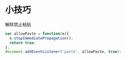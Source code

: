 # 小技巧

解除禁止粘贴

```javascript
var allowPaste = function(e){
  e.stopImmediatePropagation();
  return true;
};
document.addEventListener('paste', allowPaste, true);
```

